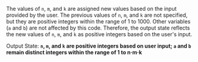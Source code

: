 The values of `n`, `m`, and `k` are assigned new values based on the input provided by the user. The previous values of `n`, `m`, and `k` are not specified, but they are positive integers within the range of 1 to 1000. Other variables (`a` and `b`) are not affected by this code. Therefore, the output state reflects the new values of `n`, `m`, and `k` as positive integers based on the user's input.

Output State: **`n`, `m`, and `k` are positive integers based on user input; `a` and `b` remain distinct integers within the range of 1 to n·m·k**